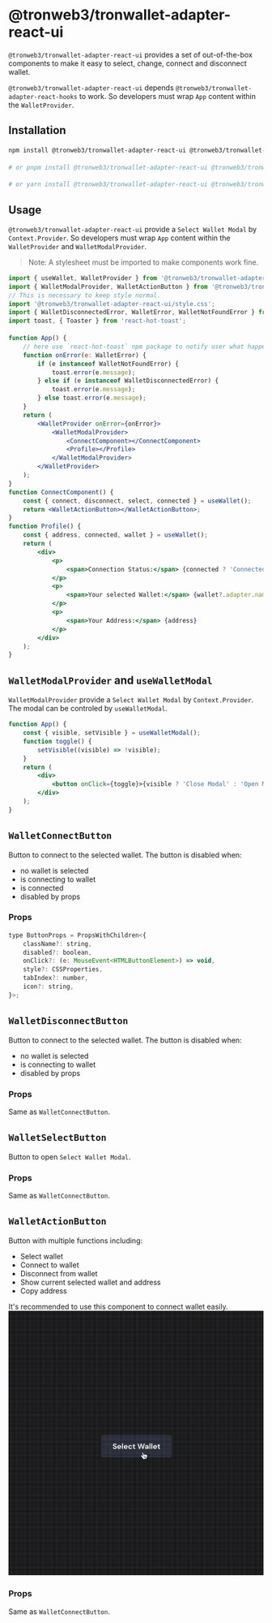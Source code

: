 # @tronweb3/tronwallet-adapter-react-ui

`@tronweb3/tronwallet-adapter-react-ui` provides a set of out-of-the-box components to make it easy to select, change, connect and disconnect wallet.

`@tronweb3/tronwallet-adapter-react-ui` depends `@tronweb3/tronwallet-adapter-react-hooks` to work. So developers must wrap `App` content within the `WalletProvider`.

## Installation

```bash
npm install @tronweb3/tronwallet-adapter-react-ui @tronweb3/tronwallet-adapter-react-hooks @tronweb3/tronwallet-abstract-adapter @tronweb3/tronwallet-adapters

# or pnpm install @tronweb3/tronwallet-adapter-react-ui @tronweb3/tronwallet-adapter-react-hooks @tronweb3/tronwallet-abstract-adapter @tronweb3/tronwallet-adapters

# or yarn install @tronweb3/tronwallet-adapter-react-ui @tronweb3/tronwallet-adapter-react-hooks @tronweb3/tronwallet-abstract-adapter @tronweb3/tronwallet-adapters
```

## Usage

`@tronweb3/tronwallet-adapter-react-ui` provide a `Select Wallet Modal` by `Context.Provider`. So developers must wrap `App` content within the `WalletProvider` and `WalletModalProvider`.

> Note: A stylesheet must be imported to make components work fine.

```jsx
import { useWallet, WalletProvider } from '@tronweb3/tronwallet-adapter-react-hooks';
import { WalletModalProvider, WalletActionButton } from '@tronweb3/tronwallet-adapter-react-ui';
// This is necessary to keep style normal.
import '@tronweb3/tronwallet-adapter-react-ui/style.css';
import { WalletDisconnectedError, WalletError, WalletNotFoundError } from '@tronweb3/tronwallet-abstract-adapter';
import toast, { Toaster } from 'react-hot-toast';

function App() {
    // here use `react-hot-toast` npm package to notify user what happened
    function onError(e: WalletError) {
        if (e instanceof WalletNotFoundError) {
            toast.error(e.message);
        } else if (e instanceof WalletDisconnectedError) {
            toast.error(e.message);
        } else toast.error(e.message);
    }
    return (
        <WalletProvider onError={onError}>
            <WalletModalProvider>
                <ConnectComponent></ConnectComponent>
                <Profile></Profile>
            </WalletModalProvider>
        </WalletProvider>
    );
}
function ConnectComponent() {
    const { connect, disconnect, select, connected } = useWallet();
    return <WalletActionButton></WalletActionButton>;
}
function Profile() {
    const { address, connected, wallet } = useWallet();
    return (
        <div>
            <p>
                <span>Connection Status:</span> {connected ? 'Connected' : 'Disconnected'}
            </p>
            <p>
                <span>Your selected Wallet:</span> {wallet?.adapter.name}
            </p>
            <p>
                <span>Your Address:</span> {address}
            </p>
        </div>
    );
}
```

## `WalletModalProvider` and `useWalletModal`

`WalletModalProvider` provide a `Select Wallet Modal` by `Context.Provider`. The modal can be controled by `useWalletModal`.

```jsx
function App() {
    const { visible, setVisible } = useWalletModal();
    function toggle() {
        setVisible((visible) => !visible);
    }
    return (
        <div>
            <button onClick={toggle}>{visible ? 'Close Modal' : 'Open Modal'}</button>
        </div>
    );
}
```

## `WalletConnectButton`

Button to connect to the selected wallet. The button is disabled when:

-   no wallet is selected
-   is connecting to wallet
-   is connected
-   disabled by props

### Props

```jsx
type ButtonProps = PropsWithChildren<{
    className?: string,
    disabled?: boolean,
    onClick?: (e: MouseEvent<HTMLButtonElement>) => void,
    style?: CSSProperties,
    tabIndex?: number,
    icon?: string,
}>;
```

## `WalletDisconnectButton`

Button to connect to the selected wallet. The button is disabled when:

-   no wallet is selected
-   is connecting to wallet
-   disabled by props

### Props

Same as `WalletConnectButton`.

## `WalletSelectButton`

Button to open `Select Wallet Modal`.

### Props

Same as `WalletConnectButton`.

## `WalletActionButton`

Button with multiple functions including:

-   Select wallet
-   Connect to wallet
-   Disconnect from wallet
-   Show current selected wallet and address
-   Copy address

It's recommended to use this component to connect wallet easily.
![example](./action-button.gif)

### Props

Same as `WalletConnectButton`.
